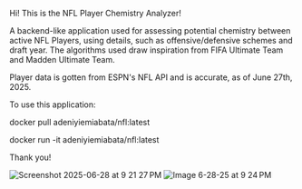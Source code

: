 Hi! This is the NFL Player Chemistry Analyzer! 

A backend-like application used for assessing potential chemistry between active NFL Players, using details, such as offensive/defensive schemes and draft year.
The algorithms used draw inspiration from FIFA Ultimate Team and Madden Ultimate Team. 

Player data is gotten from ESPN's NFL API and is accurate, as of June 27th, 2025.

To use this application:

docker pull adeniyiemiabata/nfl:latest

docker run -it adeniyiemiabata/nfl:latest

Thank you!

![Screenshot 2025-06-28 at 9 21 27 PM](https://github.com/user-attachments/assets/1e60bc23-22f8-4d59-943d-c264523bdf08) ![Image 6-28-25 at 9 24 PM](https://github.com/user-attachments/assets/0775eb67-a08a-4c5b-a94f-7ad42df41149)



